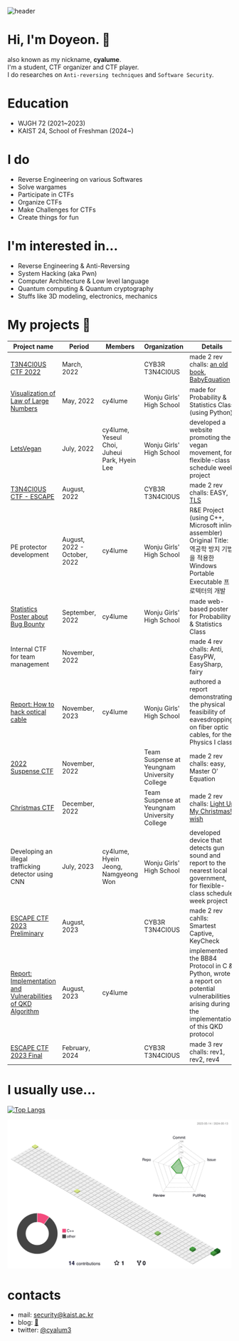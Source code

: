 ![header](https://capsule-render.vercel.app/api?type=venom&text=Hello,%20World!&fontColor=7F00FF)

# Hi, I'm Doyeon. :wave:
also known as my nickname, **cyalume**.  
I'm a student, CTF organizer and CTF player.  
I do researches on `Anti-reversing techniques` and `Software Security`.

# Education
- WJGH 72 (2021\~2023)
- KAIST 24, School of Freshman (2024\~)

# I do
- Reverse Engineering on various Softwares
- Solve wargames
- Participate in CTFs
- Organize CTFs
- Make Challenges for CTFs
- Create things for fun

# I'm interested in...
- Reverse Engineering & Anti-Reversing
- System Hacking (aka Pwn)
- Computer Architecture & Low level language
- Quantum computing & Quantum cryptography
- Stuffs like 3D modeling, electronics, mechanics 

# My projects 👾
| Project name                                                | Period                       | Members                                      | Organization                                 | Details                                                                                                                                         |
|-------------------------------------------------------------|------------------------------|----------------------------------------------|----------------------------------------------|-------------------------------------------------------------------------------------------------------------------------------------------------|
| [T3N4CI0US CTF 2022](https://ctftime.org/event/1575/)                                          | March, 2022                  |                                              | CYB3R T3N4CI0US                              | made 2 rev challs: [an old book](https://github.com/cy4lume/2022-Basic-CTF-rev/tree/main/an%20old%20book), [BabyEquation](https://github.com/cy4lume/2022-Basic-CTF-rev/tree/main/BabyEquation)                                                                                                    |
| [Visualization of Law of Large Numbers](https://github.com/cy4lume/Probability-and-Statistics)                       | May, 2022                    | cy4lume                                      | Wonju Girls' High School                     | made for Probability & Statistics Class (using Python)                                                                                          |
| [LetsVegan](https://github.com/cy4lume/letsvegan)                                                   | July, 2022                   | cy4lume, Yeseul Choi, Juheui Park, Hyein Lee | Wonju Girls' High School                     | developed a website promoting the vegan movement, for flexible-class schedule week project                                                      |
| [T3N4CI0US CTF - ESCAPE](https://ctftime.org/event/1678/)                                      | August, 2022                 |                                              | CYB3R T3N4CI0US                              | made 2 rev challs: EASY, [TLS](https://github.com/cy4lume/ESCAPE-ctf-2022-T.L.S.)                                                                                                                    |
| PE protector development                                    | August, 2022 - October, 2022 | cy4lume                                      | Wonju Girls' High School                     | R&E Project (using C++, Microsoft inline assembler) Original Title: 역공학 방지 기법을 적용한 Windows Portable Executable 프로텍터의 개발       |
| [Statistics Poster about Bug Bounty](https://github.com/cy4lume/statistics-poster)                          | September, 2022              | cy4lume                                      | Wonju Girls' High School                     | made web-based poster for Probability & Statistics Class                                                                                        |
| Internal CTF for team management                            | November, 2022               |                                              |                                              | made 4 rev challs: Anti, EasyPW, EasySharp, fairy
| [Report: How to hack optical cable](https://cyalume.tistory.com/54)                           | November, 2023               | cy4lume                                      | Wonju Girls' High School                     | authored a report demonstrating the physical feasibility of eavesdropping on fiber optic cables, for the Physics I class                        |                                                                                              |
| [2022 Suspense CTF](https://www.co-worker.co.kr/contest/contest_view?idx=4390)                                           | November, 2022               |                                              | Team Suspense at Yeungnam University College | made 2 rev challs: easy, Master O' Equation                                                                                                     |
| [Christmas CTF](https://ctf.suriryuk.com/)                                               | December, 2022               |                                              | Team Suspense at Yeungnam University College | made 2 rev challs: [Light Up My Christmas!](https://github.com/cy4lume/Christmas-CTF-2022/tree/main/Light%20Up%20My%20Christmas!), [wish](https://github.com/cy4lume/Christmas-CTF-2022/tree/main/wish)                                                                                                 |
| Developing an illegal trafficking detector using CNN        | July, 2023                   | cy4lume, Hyein Jeong, Namgyeong Won          | Wonju Girls' High School                     | developed device that detects gun sound and report to the nearest local government, for flexible-class schedule week project                    |
| [ESCAPE CTF 2023 Preliminary](https://ctftime.org/event/2022)                                 | August, 2023                 |                                              | CYB3R T3N4CI0US                              | made 2 rev cahlls: Smartest Captive, KeyCheck                                                                                                   |
| [Report: Implementation and Vulnerabilities of QKD Algorithm](https://cyalume.tistory.com/58) | August, 2023                 | cy4lume                                      |                                              | implemented the BB84 Protocol in C & Python, wrote a report on potential vulnerabilities arising during the implementation of this QKD protocol |
| [ESCAPE CTF 2023 Final](https://ctftime.org/event/2213/)                                       | February, 2024               |                                              | CYB3R T3N4CI0US                              | made 3 rev challs: rev1, rev2, rev4                                                                                                             |

# I usually use...
[![Top Langs](https://github-readme-stats.vercel.app/api/top-langs/?username=cy4lume&layout=compact)](https://github.com/깃허브아이디/github-readme-stats)

![](./profile-3d-contrib/profile-green-animate.svg)

# contacts
- mail: security@kaist.ac.kr
- blog: [👾](https://cyalume.tistory.com/?page=1)
- twitter: [@cyalum3](https://twitter.com/cyalum3)
